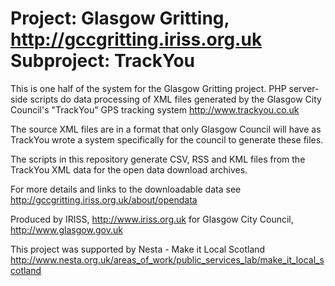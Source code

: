 Project: Glasgow Gritting, http://gccgritting.iriss.org.uk
Subproject: TrackYou
=============================================================

This is one half of the system for the Glasgow Gritting project.
PHP server-side scripts do data processing of XML files generated by the 
Glasgow City Council's "TrackYou" GPS tracking system http://www.trackyou.co.uk

The source XML files are in a format that only Glasgow Council will have as 
TrackYou wrote a system specifically for the council to generate these files.

The scripts in this repository generate CSV, RSS and KML files from the TrackYou 
XML data for the open data download archives.

For more details and links to the downloadable data see
http://gccgritting.iriss.org.uk/about/opendata


Produced by IRISS, http://www.iriss.org.uk
for
Glasgow City Council, http://www.glasgow.gov.uk

This project was supported by Nesta - Make it Local Scotland 
http://www.nesta.org.uk/areas_of_work/public_services_lab/make_it_local_scotland